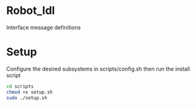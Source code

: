 # Robot_Idl
Interface message definitions 

# Setup 
Configure the desired subsystems in scripts/config.sh then run the install script 

```bash
cd scripts 
chmod +x setup.sh
sudo ./setup.sh